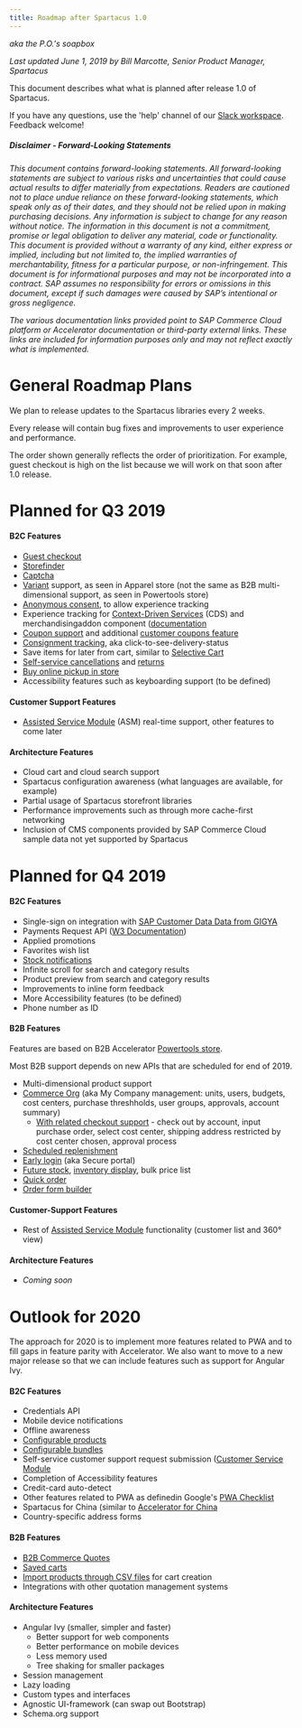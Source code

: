 ```yaml
---
title: Roadmap after Spartacus 1.0
---
```


*aka the P.O.'s soapbox*

*Last updated June 1, 2019 by Bill Marcotte, Senior Product Manager, Spartacus*

This document describes what what is planned after release 1.0 of Spartacus.

If you have any questions, use the 'help' channel of our [Slack workspace](https://join.slack.com/t/spartacus-storefront/shared_invite/enQtNDM1OTI3OTMwNjU5LTRiNTFkMDJlZjRmYTBlY2QzZTM3YWNlYzJkYmEwZDY2MjM0MmIyYzdhYmQwZDMwZjg2YTAwOGFjNDBhZDYyNzE). Feedback welcome!





##### *Disclaimer - Forward-Looking Statements*

*This document contains forward-looking statements. All forward-looking statements are subject to various risks and uncertainties that could cause actual results to differ materially from expectations. Readers are cautioned not to place undue reliance on these forward-looking statements, which speak only as of their dates, and they should not be relied upon in making purchasing decisions. Any information is subject to change for any reason without notice. The information in this document is not a commitment, promise or legal obligation to deliver any material, code or functionality.  This document is provided without a warranty of any kind, either express or implied, including but not limited to, the implied warranties of merchantability, fitness for a particular purpose, or non-infringement. This document is for informational purposes and may not be incorporated into a contract. SAP assumes no responsibility for errors or omissions in this document, except if such damages were caused by SAP’s intentional or gross negligence.*

*The various documentation links provided point to SAP Commerce Cloud platform or Accelerator documentation or third-party external links. These links are included for information purposes only and may not reflect exactly what is implemented.*



# General Roadmap Plans

We plan to release updates to the Spartacus libraries every 2 weeks.

Every release will contain bug fixes and improvements to user experience and performance. 

The order shown generally reflects the order of prioritization. For example, guest checkout is high on the list because we will work on that soon after 1.0 release.



# Planned for Q3 2019

#### B2C Features

- [Guest checkout](https://help.sap.com/viewer/4c33bf189ab9409e84e589295c36d96e/1905/en-US/8adb50aa866910149533e8c748b730c9.html?q=guest%20checkout)
- [Storefinder](https://help.sap.com/viewer/9d346683b0084da2938be8a285c0c27a/1905/en-US/e3f3bd4c1f394147bcd2a773691dd6de.html)
- [Captcha](https://help.sap.com/viewer/4c33bf189ab9409e84e589295c36d96e/1905/en-US/8ac8663086691014ab34b77436f85412.html)
- [Variant](https://help.sap.com/viewer/d0224eca81e249cb821f2cdf45a82ace/1905/en-US/8c143a2d8669101485208999541c383b.html) support, as seen in Apparel store (not the same as B2B multi-dimensional support, as seen in Powertools store) 
- [Anonymous consent](https://help.sap.com/viewer/9d346683b0084da2938be8a285c0c27a/1905/en-US/a9f387f70d484c19971aca001dc71bc5.html), to allow experience tracking
- Experience tracking for [Context-Driven Services](https://help.sap.com/viewer/product/CONTEXT-DRIVEN_SERVICES/SHIP/en-US) (CDS) and merchandisingaddon component ([documentation](https://help.sap.com/viewer/50c996852b32456c96d3161a95544cdb/1905/en-US/0f6e285439bb4652ae4c6456285095a4.html)
- [Coupon support](https://help.sap.com/viewer/9d346683b0084da2938be8a285c0c27a/1905/en-US/02a8521eb67b4866a632a1a5e79037e3.html?q=coupons) and additional [customer coupons feature](https://help.sap.com/viewer/4c33bf189ab9409e84e589295c36d96e/1905/en-US/7f8304a85bf24db0bfc5cf3b057ae322.html)
- [Consignment tracking](https://help.sap.com/viewer/4c33bf189ab9409e84e589295c36d96e/1905/en-US/ab305c4f84b64554932b8431020a39ad.html), aka click-to-see-delivery-status
- Save items for later from cart, similar to [Selective Cart](https://help.sap.com/viewer/4c33bf189ab9409e84e589295c36d96e/1905/en-US/58837af020d346df84773bd2ea75fd69.html)
- [Self-service cancellations](https://help.sap.com/viewer/9d346683b0084da2938be8a285c0c27a/1905/en-US/22e69b8fc4884d5eb58c39b97b3322fb.html) and [returns](https://help.sap.com/viewer/9d346683b0084da2938be8a285c0c27a/1905/en-US/2b6fea0f5f61481f86af205c7c7e9b61.html)
- [Buy online pickup in store](https://help.sap.com/viewer/4c33bf189ab9409e84e589295c36d96e/1905/en-US/8ae75e2086691014a64bf7cdd7ed5fd6.html)
- Accessibility features such as keyboarding support (to be defined)

#### Customer Support Features

- [Assisted Service Module](https://help.sap.com/viewer/9d346683b0084da2938be8a285c0c27a/1905/en-US/8b571515866910148fc18b9e59d3e084.html) (ASM) real-time support, other features to come later

#### Architecture Features

- Cloud cart and cloud search support
- Spartacus configuration awareness (what languages are available, for example)
- Partial usage of Spartacus storefront libraries
- Performance improvements such as through more cache-first networking
- Inclusion of CMS components provided by SAP Commerce Cloud sample data not yet supported by Spartacus



# Planned for Q4 2019

#### B2C Features

- Single-sign on integration with [SAP Customer Data Data from GIGYA](https://developers.gigya.com/display/GD/SAP+Commerce+Cloud)
- Payments Request API ([W3 Documentation](https://www.w3.org/TR/payment-request/))
- Applied promotions
- Favorites wish list
- [Stock notifications](https://help.sap.com/viewer/4c33bf189ab9409e84e589295c36d96e/1905/en-US/2ad0f5f1bbcc47dfbba4f5cd7c6394c1.html)
- Infinite scroll for search and category results
- Product preview from search and category results
- Improvements to inline form feedback
- More Accessibility features (to be defined)
- Phone number as ID

#### B2B Features

Features are based on B2B Accelerator [Powertools store](https://help.sap.com/viewer/4c33bf189ab9409e84e589295c36d96e/1905/en-US/417df297eb39466288dd904e8acc426f.html).

Most B2B support depends on new APIs that are scheduled for end of 2019.

- Multi-dimensional product support
- [Commerce Org](https://help.sap.com/viewer/4c33bf189ab9409e84e589295c36d96e/1905/en-US/8ac27d4d86691014a47588e9126fdf21.html?q=commerce%20org%20my%20company) (aka My Company management: units, users, budgets, cost centers, purchase threshholds, user groups, approvals, account summary) 
  - [With related checkout support](https://help.sap.com/viewer/4c33bf189ab9409e84e589295c36d96e/1905/en-US/8ac2500f8669101493e69e1392b970fd.html) - check out by account, input purchase order, select cost center, shipping address restricted by cost center chosen, approval process
- [Scheduled replenishment](https://help.sap.com/viewer/9d346683b0084da2938be8a285c0c27a/1905/en-US/8c3aa31e86691014a3c085a0e9186e0c.html)
- [Early login](https://help.sap.com/viewer/4c33bf189ab9409e84e589295c36d96e/1905/en-US/8ac304ca866910148e908988466c0bd7.html)  (aka Secure portal)
- [Future stock](https://help.sap.com/viewer/4c33bf189ab9409e84e589295c36d96e/1905/en-US/8ac331e086691014bfdb96ba9faf7c86.html), [inventory display](https://help.sap.com/viewer/4c33bf189ab9409e84e589295c36d96e/1905/en-US/8ac35e1d866910148876ef95adde0c60.html), bulk price list
- [Quick order](https://help.sap.com/viewer/4c33bf189ab9409e84e589295c36d96e/1905/en-US/caf95981aa174660b3faf839a9dddbef.html)
- [Order form builder](https://help.sap.com/viewer/4c33bf189ab9409e84e589295c36d96e/1905/en-US/8ac1a3d586691014911dd58c04389cc3.html)

#### Customer-Support Features

- Rest of [Assisted Service Module](https://help.sap.com/viewer/9d346683b0084da2938be8a285c0c27a/1905/en-US/8b571515866910148fc18b9e59d3e084.html) functionality (customer list and 360° view)

#### Architecture Features

- *Coming soon*



# Outlook for 2020

The approach for 2020 is to implement more features related to PWA and to fill gaps in feature parity with Accelerator. We also want to move to a new major release so that we can include features such as support for Angular Ivy.

#### B2C Features

- Credentials API
- Mobile device notifications
- Offline awareness
- [Configurable products](https://help.sap.com/viewer/9d346683b0084da2938be8a285c0c27a/1905/en-US/478f616a46f84d668f8cd42c0259cdf0.html)
- [Configurable bundles](https://help.sap.com/viewer/9d346683b0084da2938be8a285c0c27a/1905/en-US/8b6eec0286691014a041e59dc69dc185.html)
- Self-service customer support request submission ([Customer Service Module](https://help.sap.com/viewer/9d346683b0084da2938be8a285c0c27a/1905/en-US/aa039c46e5eb4c7da752afc0e05947e5.html)
- Completion of Accessibility features
- Credit-card auto-detect
- Other features related to PWA as definedin Google's [PWA Checklist](https://developers.google.com/web/progressive-web-apps/checklist)
- Spartacus for China (similar to [Accelerator for China](https://help.sap.com/viewer/4c33bf189ab9409e84e589295c36d96e/1905/en-US/8b258c36866910148298d20518a62a16.html)
- Country-specific address forms

#### B2B Features

- [B2B Commerce Quotes](https://help.sap.com/viewer/4c33bf189ab9409e84e589295c36d96e/1905/en-US/a795b4722f6942c091ef716c66ddb37d.html)
- [Saved carts](https://help.sap.com/viewer/9d346683b0084da2938be8a285c0c27a/1905/en-US/4d094e78a5494963b2d66148167f0553.html)
- [Import products through CSV files](https://help.sap.com/viewer/4c33bf189ab9409e84e589295c36d96e/1905/en-US/1a13b9c4f0fb4367a14006f77f479c86.html) for cart creation
- Integrations with other quotation management systems

#### Architecture Features

- Angular Ivy (smaller, simpler and faster)
  - Better support for web components
  - Better performance on mobile devices
  - Less memory used
  - Tree shaking for smaller packages
- Session management
- Lazy loading
- Custom types and interfaces
- Agnostic UI-framework (can swap out Bootstrap)
- Schema.org support
